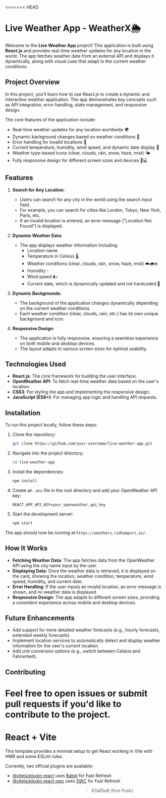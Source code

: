 <<<<<<< HEAD
# Live Weather App - WeatherX🌦️

Welcome to the **Live Weather App** project! This application is built using **React.js** and provides real-time weather updates for any location in the world. The app fetches weather data from an external API and displays it dynamically, along with visual cues that adapt to the current weather conditions.

## Project Overview

In this project, you'll learn how to use React.js to create a dynamic and interactive weather application. The app demonstrates key concepts such as API integration, error handling, state management, and responsive design.

The core features of the application include:
- Real-time weather updates for any location worldwide 🌍
- Dynamic background changes based on weather conditions 🎨
- Error handling for invalid locations 🛑
- Current temperature, humidity, wind speed, and dynamic date display 📅
- Weather type-based icons (clear, clouds, rain, snow, haze, mist) 🌤️
- Fully responsive design for different screen sizes and devices 📱💻

## Features

1. **Search for Any Location**:
   - Users can search for any city in the world using the search input field.
   - For example, you can search for cities like London, Tokyo, New York, Paris, etc.
   - If an invalid location is entered, an error message ("Location Not Found") is displayed.

2. **Dynamic Weather Data**:
   - The app displays weather information including:
     - Location name
     - Temperature in Celsius 🌡️
     - Weather conditions (clear, clouds, rain, snow, haze, mist) ☁️🌧️❄️
     - Humidity 💧
     - Wind speed 🌬️
     - Current date, which is dynamically updated and not hardcoded 📅

3. **Dynamic Backgrounds**:
   - The background of the application changes dynamically depending on the current weather conditions.
   - Each weather condition (clear, clouds, rain, etc.) has its own unique background and icon.

4. **Responsive Design**:
   - The application is fully responsive, ensuring a seamless experience on both mobile and desktop devices.
   - The layout adapts to various screen sizes for optimal usability.

## Technologies Used

- **React.js**: The core framework for building the user interface.
- **OpenWeather API**: To fetch real-time weather data based on the user's location.
- **CSS3**: For styling the app and implementing the responsive design.
- **JavaScript (ES6+)**: For managing app logic and handling API requests.

## Installation

To run this project locally, follow these steps:

1. Clone the repository:
   ```bash
   git clone https://github.com/your-username/live-weather-app.git
   ```
2. Navigate into the project directory:
   ```bash
   cd live-weather-app
   ```
3. Install the dependencies:
   ```bash
   npm install
   ```
4. Create an `.env` file in the root directory and add your OpenWeather API key:
   ```env
   REACT_APP_API_KEY=your_openweather_api_key
   ```
5. Start the development server:
   ```bash
   npm start
   ```

The app should now be running at `https://weatherx.ridhampuri.in/`.

## How It Works

- **Fetching Weather Data**: The app fetches data from the OpenWeather API using the city name input by the user.
- **Displaying Data**: Once the weather data is retrieved, it is displayed on the card, showing the location, weather condition, temperature, wind speed, humidity, and current date.
- **Error Handling**: If the user inputs an invalid location, an error message is shown, and no weather data is displayed.
- **Responsive Design**: The app adapts to different screen sizes, providing a consistent experience across mobile and desktop devices.

## Future Enhancements

- Add support for more detailed weather forecasts (e.g., hourly forecasts, extended weekly forecasts).
- Implement location services to automatically detect and display weather information for the user's current location.
- Add unit conversion options (e.g., switch between Celsius and Fahrenheit).

## Contributing

Feel free to open issues or submit pull requests if you'd like to contribute to the project.
=======
# React + Vite

This template provides a minimal setup to get React working in Vite with HMR and some ESLint rules.

Currently, two official plugins are available:

- [@vitejs/plugin-react](https://github.com/vitejs/vite-plugin-react/blob/main/packages/plugin-react/README.md) uses [Babel](https://babeljs.io/) for Fast Refresh
- [@vitejs/plugin-react-swc](https://github.com/vitejs/vite-plugin-react-swc) uses [SWC](https://swc.rs/) for Fast Refresh
>>>>>>> 67a65e8 (first Push)
